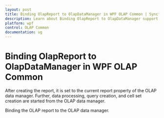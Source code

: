 ```yaml
---
layout: post
title: Binding OlapReport to OlapDataManager in WPF OLAP Common | Syncfusion
description: Learn about Binding OlapReport to OlapDataManager support in Syncfusion WPF OLAP Common control and more.
platform: wpf
control: OLAP Common
documentation: ug
---
```


# Binding OlapReport to OlapDataManager in WPF OLAP Common

After creating the report, it is set to the current report property of the OLAP data manager. Further, data processing, query creation, and cell set creation are started from the OLAP data manager.

Binding the OLAP report to the OLAP data manager.




